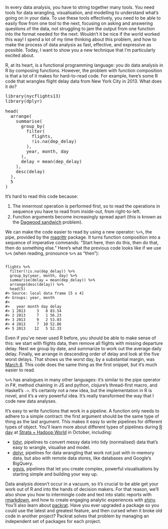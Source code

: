 In every data analysis, you have to string together many tools. You need tools for data wrangling, visualisation, and modelling to understand what’s going on in your data. To use these tools effectively, you need to be able to easily flow from one tool to the next, focusing on asking and answering questions of the data, not struggling to jam the output from one function into the format needed for the next. Wouldn’t it be nice if the world worked this way! I spend a lot of my time thinking about this problem, and how to make the process of data analysis as fast, effective, and expressive as possible. Today, I want to show you a new technique that I’m particularly excited about.

R, at its heart, is a functional programming language: you do data analysis in R by composing functions. However, the problem with function composition is that a lot of it makes for hard-to-read code. For example, here’s some R code that wrangles flight delay data from New York City in 2013\. What does it do?

<pre data=executable="true">
library(nycflights13)
library(dplyr)

head(
  arrange(
    summarise(
      group_by(
        filter(
          flights,
          !is.na(dep_delay)
        ),
        year, month, day
      ),
      delay = mean(dep_delay)
    ),
    desc(delay)
  ),
  5
)
</pre>

It’s hard to read this code because:

1.  The innermost operation is performed first, so to read the operations in sequence you have to read from inside-out, from right-to-left.
2.  Function arguments become increasingly spread apart (this is known as the [Dagwood sandwich](http://en.wikipedia.org/wiki/Dagwood_sandwich) problem).

We can make the code easier to read by using a new operator: `%>%`, the pipe, provided by the [magrittr](https://github.com/smbache/magrittr) package. It turns function composition into a sequence of imperative commands: “Start here, then do this, then do that, then do something else.” Here’s what the previous code looks like if we use `%>%` (when reading, pronounce `%>%` as “then”):

```

flights %>%
  filter(!is.na(dep_delay)) %>%
  group_by(year, month, day) %>%
  summarise(delay = mean(dep_delay)) %>%
  arrange(desc(delay)) %>%
  head(5)
#> Source: local data frame [5 x 4]
#> Groups: year, month
#>
#>   year month day delay
#> 1 2013     3   8 83.54
#> 2 2013     7   1 56.23
#> 3 2013     9   2 53.03
#> 4 2013     7  10 52.86
#> 5 2013    12   5 52.33

```

Even if you’ve never used R before, you should be able to make sense of this: we start with flights data, then remove all flights with missing departure delay. Next we group by date, and summarize to work out the average daily delay. Finally, we arrange in descending order of delay and look at the five worst delays. That shows us the worst day, by a substantial margin, was [March 8](http://en.wikipedia.org/wiki/March_2013_nor%27easter). This code does the same thing as the first snippet, but it’s much easier to read.

`%>%` has analogues in many other languages: it’s similar to the pipe operator in F#, method chaining in JS and python, clojure’s thread-first macro, and Haskell’s `->`. It’s certainly not a new idea, but the implementation in R is novel, and it’s a very powerful idea. It’s really transformed the way that I code new data analyses.

It’s easy to write functions that work in a pipeline. A function only needs to adhere to a simple contract: the first argument should be the same type of thing as the last argument. This makes it easy to write pipelines for different types of object. You’ll learn more about different types of pipelines during [R day](http://strataconf.com/stratany2014/public/schedule/detail/37037) at [Strata + Hadoop World](http://strataconf.com/stratany2014) in October, including:

*   [tidyr](http://blog.rstudio.org/2014/07/22/introducing-tidyr/), pipelines to convert messy data into tidy (normalised) data that’s easy to wrangle, visualise and model.
*   [dplyr](http://blog.rstudio.org/2014/01/17/introducing-dplyr/), pipelines for data wrangling that work not just with in-memory data, but also with remote data stores, like databases and Google’s BigQuery.
*   [ggvis](http://blog.rstudio.org/2014/06/23/introducing-ggvis/), pipelines that let you create complex, powerful visualisations by starting simple and building your way up.

Data analysis doesn’t occur in a vacuum, so it’s crucial to be able get your work out of R and into the hands of decision makers. For that reason, we’ll also show you how to intermingle code and text into static reports with [rmarkdown](http://rmarkdown.rstudio.com/), and how to create engaging analytic experiences with [shiny](http://shiny.rstudio.com/). You’ll also learn about [packrat](http://rstudio.github.io/packrat/). Have you ever upgraded a package so you could use the latest and greatest feature, and then cursed when it broke old code in another project? Packrat solves that problem by managing an independent set of packages for each project.

